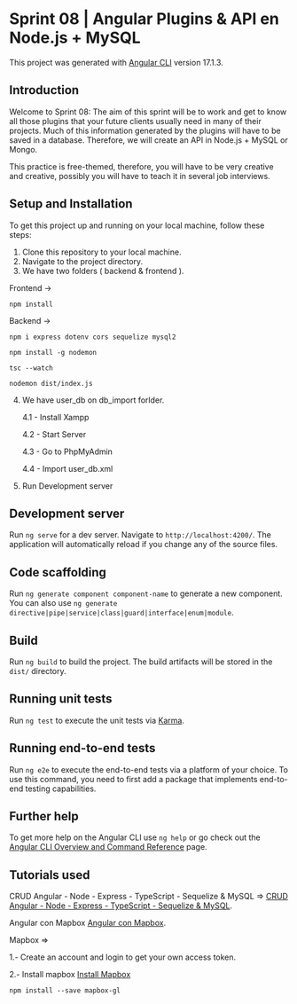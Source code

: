 # Sprint 08 | Angular Plugins & API en Node.js + MySQL

This project was generated with [Angular CLI](https://github.com/angular/angular-cli) version 17.1.3.

## Introduction

Welcome to Sprint 08: The aim of this sprint will be to work and get to know all those plugins that your future clients usually need in many of their projects. Much of this information generated by the plugins will have to be saved in a database. Therefore, we will create an API in Node.js + MySQL or Mongo.

This practice is free-themed, therefore, you will have to be very creative and creative, possibly you will have to teach it in several job interviews.

## Setup and Installation

To get this project up and running on your local machine, follow these steps:

1. Clone this repository to your local machine.
2. Navigate to the project directory.
3. We have two folders ( backend & frontend ).

Frontend →

`npm install`

Backend →

`npm i express dotenv cors sequelize mysql2`

`npm install -g nodemon`

`tsc --watch`

`nodemon dist/index.js`

4. We have user_db on db_import forlder.

   4.1 - Install Xampp

   4.2 - Start Server

   4.3 - Go to PhpMyAdmin

   4.4 - Import user_db.xml

5. Run Development server

## Development server

Run `ng serve` for a dev server. Navigate to `http://localhost:4200/`. The application will automatically reload if you change any of the source files.

## Code scaffolding

Run `ng generate component component-name` to generate a new component. You can also use `ng generate directive|pipe|service|class|guard|interface|enum|module`.

## Build

Run `ng build` to build the project. The build artifacts will be stored in the `dist/` directory.

## Running unit tests

Run `ng test` to execute the unit tests via [Karma](https://karma-runner.github.io).

## Running end-to-end tests

Run `ng e2e` to execute the end-to-end tests via a platform of your choice. To use this command, you need to first add a package that implements end-to-end testing capabilities.

## Further help

To get more help on the Angular CLI use `ng help` or go check out the [Angular CLI Overview and Command Reference](https://angular.io/cli) page.

## Tutorials used

CRUD Angular - Node - Express - TypeScript - Sequelize & MySQL => [CRUD Angular - Node - Express - TypeScript - Sequelize & MySQL](https://youtu.be/INeJQ_5fwYM?si=S505pTOs5CkVgCoX).

Angular con Mapbox [Angular con Mapbox](https://youtu.be/MQ6CYSi_rwU?si=04UWLclg1Ob1W4G9).

Mapbox =>

1.- Create an account and login to get your own access token.

2.- Install mapbox [Install Mapbox](https://docs.mapbox.com/mapbox-gl-js/guides/install)

`npm install --save mapbox-gl`
